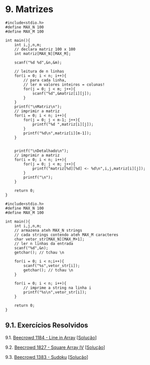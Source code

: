 # 9. Matrizes

```
#include<stdio.h>
#define MAX_N 100
#define MAX_M 100

int main(){
    int i,j,n,m;
    // declara matriz 100 x 100
    int matriz[MAX_N][MAX_M];

    scanf("%d %d",&n,&m);

    // leitura de n linhas
    for(i = 0; i < n; i++){
        // para cada linha,
        // ler m valores inteiros = colunas!
        for(j = 0; j < m; j++){
            scanf("%d",&matriz[i][j]);
        }
    }
    printf("\nMatriz\n");
    // imprimir a matriz
    for(i = 0; i < n; i++){
        for(j = 0; j < m-1; j++){
            printf("%d ",matriz[i][j]);
        }
        printf("%d\n",matriz[i][m-1]);
    }


    printf("\nDetalhado\n");
    // imprimir a matriz
    for(i = 0; i < n; i++){
        for(j = 0; j < m; j++){
            printf("matriz[%d][%d] <- %d\n",i,j,matriz[i][j]);
        }
        printf("\n");
    }

    return 0;
}
```

```
#include<stdio.h>
#define MAX_N 100
#define MAX_M 100

int main(){
    int i,j,n,m;
    // armazena ateh MAX_N strings
    // cada strings contendo ateh MAX_M caracteres
    char vetor_str[MAX_N][MAX_M+1];
    // ler n linhas da entrada
    scanf("%d",&n);
    getchar(); // tchau \n

    for(i = 0; i < n;i++){
        scanf("%s",vetor_str[i]);
        getchar(); // tchau \n
    }

    for(i = 0; i < n; i++){
        // imprime a string na linha i
        printf("%s\n",vetor_str[i]);
    }

    return 0;
}
```

## 9.1. Exercícios Resolvidos

   9.1. [Beecrowd 1184 - Line in Array](https://www.beecrowd.com.br/judge/en/problems/view/1181) [[Solução](listas/beecrowd_1181.c)]

   9.2. [Beecrowd 1827 - Square Array IV](https://judge.beecrowd.com/en/problems/view/1827) [[Solução](listas/beecrowd_1827.c)]

   9.3. [Beecrowd 1383 - Sudoku](https://www.beecrowd.com.br/judge/pt/problems/view/1383) [[Solução](listas/beecrowd_1383.c)]
